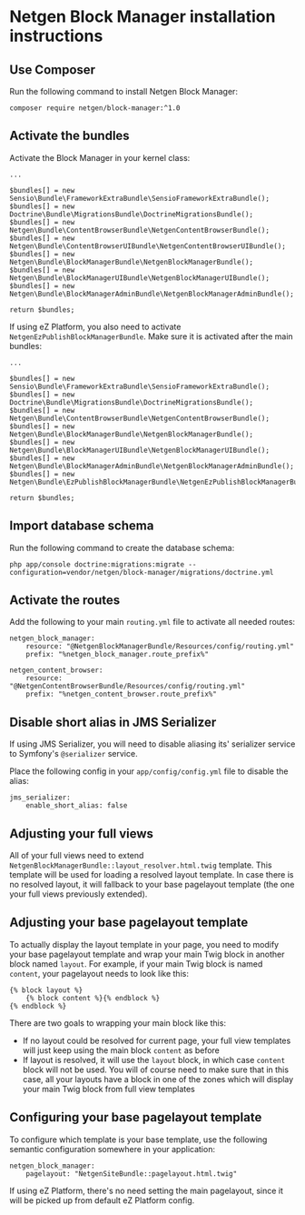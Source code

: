 Netgen Block Manager installation instructions
==============================================

Use Composer
------------

Run the following command to install Netgen Block Manager:

```
composer require netgen/block-manager:^1.0
```

Activate the bundles
--------------------

Activate the Block Manager in your kernel class:

```
...

$bundles[] = new Sensio\Bundle\FrameworkExtraBundle\SensioFrameworkExtraBundle();
$bundles[] = new Doctrine\Bundle\MigrationsBundle\DoctrineMigrationsBundle();
$bundles[] = new Netgen\Bundle\ContentBrowserBundle\NetgenContentBrowserBundle();
$bundles[] = new Netgen\Bundle\ContentBrowserUIBundle\NetgenContentBrowserUIBundle();
$bundles[] = new Netgen\Bundle\BlockManagerBundle\NetgenBlockManagerBundle();
$bundles[] = new Netgen\Bundle\BlockManagerUIBundle\NetgenBlockManagerUIBundle();
$bundles[] = new Netgen\Bundle\BlockManagerAdminBundle\NetgenBlockManagerAdminBundle();

return $bundles;
```

If using eZ Platform, you also need to activate `NetgenEzPublishBlockManagerBundle`. Make sure it is activated after the main bundles:

```
...

$bundles[] = new Sensio\Bundle\FrameworkExtraBundle\SensioFrameworkExtraBundle();
$bundles[] = new Doctrine\Bundle\MigrationsBundle\DoctrineMigrationsBundle();
$bundles[] = new Netgen\Bundle\ContentBrowserBundle\NetgenContentBrowserBundle();
$bundles[] = new Netgen\Bundle\BlockManagerBundle\NetgenBlockManagerBundle();
$bundles[] = new Netgen\Bundle\BlockManagerUIBundle\NetgenBlockManagerUIBundle();
$bundles[] = new Netgen\Bundle\BlockManagerAdminBundle\NetgenBlockManagerAdminBundle();
$bundles[] = new Netgen\Bundle\EzPublishBlockManagerBundle\NetgenEzPublishBlockManagerBundle();

return $bundles;
```

Import database schema
----------------------

Run the following command to create the database schema:

```
php app/console doctrine:migrations:migrate --configuration=vendor/netgen/block-manager/migrations/doctrine.yml
```

Activate the routes
-------------------

Add the following to your main `routing.yml` file to activate all needed routes:

```
netgen_block_manager:
    resource: "@NetgenBlockManagerBundle/Resources/config/routing.yml"
    prefix: "%netgen_block_manager.route_prefix%"

netgen_content_browser:
    resource: "@NetgenContentBrowserBundle/Resources/config/routing.yml"
    prefix: "%netgen_content_browser.route_prefix%"
```

Disable short alias in JMS Serializer
-------------------------------------

If using JMS Serializer, you will need to disable aliasing its' serializer service to Symfony's `@serializer` service.

Place the following config in your `app/config/config.yml` file to disable the alias:

```
jms_serializer:
    enable_short_alias: false
```

Adjusting your full views
-------------------------

All of your full views need to extend `NetgenBlockManagerBundle::layout_resolver.html.twig` template. This template will
be used for loading a resolved layout template. In case there is no resolved layout, it will fallback to your base
pagelayout template (the one your full views previously extended).

Adjusting your base pagelayout template
---------------------------------------

To actually display the layout template in your page, you need to modify your base pagelayout template and wrap your
main Twig block in another block named `layout`. For example, if your main Twig block is named `content`, your pagelayout
needs to look like this:

```
{% block layout %}
    {% block content %}{% endblock %}
{% endblock %}
```

There are two goals to wrapping your main block like this:

* If no layout could be resolved for current page, your full view templates will just keep using the main block
  `content` as before
* If layout is resolved, it will use the `layout` block, in which case `content` block will not be used. You
  will of course need to make sure that in this case, all your layouts have a block in one of the zones
  which will display your main Twig block from full view templates

Configuring your base pagelayout template
-----------------------------------------

To configure which template is your base template, use the following semantic configuration somewhere in your
application:

```
netgen_block_manager:
    pagelayout: "NetgenSiteBundle::pagelayout.html.twig"
```

If using eZ Platform, there's no need setting the main pagelayout, since it will be picked up from default eZ Platform config.
